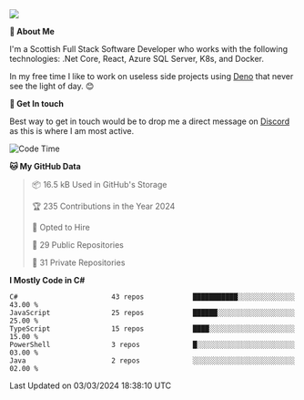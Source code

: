 <img src="https://github.com/jasonhughes94/jasonhughes94/blob/main/header.png?raw=true">

**:tangerine: About Me**

I'm a Scottish Full Stack Software Developer who works with the following technologies: .Net Core, React, Azure SQL Server, K8s, and Docker.

In my free time I like to work on useless side projects using [Deno](https://deno.land/) that never see the light of day. 😊

**:speech_balloon: Get In touch**

Best way to get in touch would be to drop me a direct message on [Discord](https://discordapp.com/users/206498666976903169) as this is where I am most active.

<!--START_SECTION:waka-->
![Code Time](http://img.shields.io/badge/Code%20Time-1%2C121%20hrs%2017%20mins-blue)

**🐱 My GitHub Data** 

> 📦 16.5 kB Used in GitHub's Storage 
 > 
> 🏆 235 Contributions in the Year 2024
 > 
> 💼 Opted to Hire
 > 
> 📜 29 Public Repositories 
 > 
> 🔑 31 Private Repositories 
 > 
**I Mostly Code in C#** 

```text
C#                       43 repos            ███████████░░░░░░░░░░░░░░   43.00 % 
JavaScript               25 repos            ██████░░░░░░░░░░░░░░░░░░░   25.00 % 
TypeScript               15 repos            ████░░░░░░░░░░░░░░░░░░░░░   15.00 % 
PowerShell               3 repos             █░░░░░░░░░░░░░░░░░░░░░░░░   03.00 % 
Java                     2 repos             ░░░░░░░░░░░░░░░░░░░░░░░░░   02.00 % 
```




 Last Updated on 03/03/2024 18:38:10 UTC
<!--END_SECTION:waka-->
